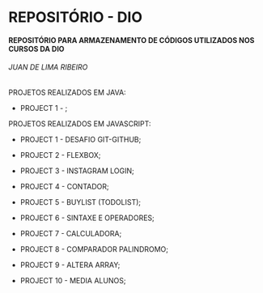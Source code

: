 # REPOSITÓRIO - DIO



#### REPOSITÓRIO PARA ARMAZENAMENTO DE CÓDIGOS UTILIZADOS NOS CURSOS DA DIO



###### JUAN DE LIMA RIBEIRO


PROJETOS REALIZADOS EM JAVA:

- PROJECT 1 - ;



PROJETOS REALIZADOS EM JAVASCRIPT:

- PROJECT 1 - DESAFIO GIT-GITHUB;

- PROJECT 2 - FLEXBOX;

- PROJECT 3 - INSTAGRAM LOGIN;

- PROJECT 4 - CONTADOR;

- PROJECT 5 - BUYLIST (TODOLIST);

- PROJECT 6 - SINTAXE E OPERADORES;

- PROJECT 7 - CALCULADORA;

- PROJECT 8 - COMPARADOR PALINDROMO;

- PROJECT 9 - ALTERA ARRAY;

- PROJECT 10 - MEDIA ALUNOS;
